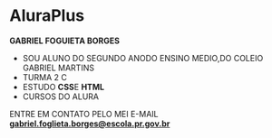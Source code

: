 # AluraPlus


**GABRIEL FOGUIETA BORGES**

- SOU ALUNO DO SEGUNDO ANODO ENSINO MEDIO,DO COLEIO GABRIEL MARTINS 
- TURMA 2 C
- ESTUDO **CSS**E **HTML**
- CURSOS DO ALURA

ENTRE EM CONTATO PELO MEI E-MAIL
**gabriel.foglieta.borges@escola.pr.gov.br**























